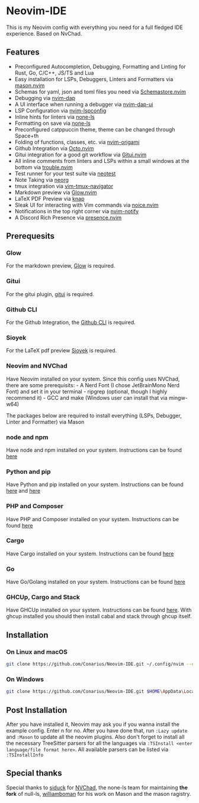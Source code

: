 # Neovim-IDE

This is my Neovim config with everything you need for a full fledged IDE experience. Based on NvChad.

## Features

- Preconfigured Autocompletion, Debugging, Formatting and Linting for Rust, Go, C/C++, JS/TS and Lua
- Easy installation for LSPs, Debuggers, Linters and Formatters via [mason.nvim](https://github.com/williamboman/mason.nvim)
- Schemas for yaml, json and toml files you need via [Schemastore.nvim](https://github.com/b0o/SchemaStore.nvim)
- Debugging via [nvim-dap](https://github.com/mfussenegger/nvim-dap)
- A UI interface when running a debugger via [nvim-dap-ui](https://github.com/rcarriga/nvim-dap-ui)
- LSP Configuration via [nvim-lspconfig](https://github.com/neovim/nvim-lspconfig)
- Inline hints for linters via [none-ls](https://github.com/nvimtools/none-ls.nvim)
- Formatting on save via [none-ls](https://github.com/nvimtools/none-ls.nvim)
- Preconfigured catppuccin theme, theme can be changed through Space+th
- Folding of functions, classes, etc. via [nvim-origami](https://github.com/chrisgrieser/nvim-origami)
- Github Integration via [Octo.nvim](https://github.com/pwntester/octo.nvim)
- Gitui integration for a good git workflow via [Gitui.nvim](https://github.com/brneor/gitui.nvim)
- All inline comments from linters and LSPs within a small windows at the bottom via [trouble.nvim](https://github.com/folke/trouble.nvim)
- Test runner for your test suite via [neotest](https://github.com/nvim-neotest/neotest)
- Note Taking via [neorg](https://github.com/nvim-neorg/neorg)
- tmux integration via [vim-tmux-navigator](https://github.com/christoomey/vim-tmux-navigator)
- Markdown preview via [Glow.nvim](https://github.com/ellisonleao/glow.nvim)
- LaTeX PDF Preview via [knap](https://github.com/frabjous/knap)
- Sleak UI for interacting with Vim commands via [noice.nvim](https://github.com/folke/noice.nvim)
- Notifications in the top right corner via [nvim-notify](https://github.com/rcarriga/nvim-notify)
- A Discord Rich Presence via [presence.nvim](https://github.com/andweeb/presence.nvim)

## Prerequesits

### Glow

For the markdown preview, [Glow](https://github.com/ellisonleao/glow.nvim) is required.

### Gitui

For the gitui plugin, [gitui](https://github.com/extrawurst/gitui) is required.

### Github CLI

For the Github Integration, the [Github CLI](https://github.com/cli/cli#installation) is required.

### Sioyek

For the LaTeX pdf preview [Sioyek](https://sioyek.info/) is required.

### Neovim and NVChad

Have Neovim installed on your system. Since this config uses NVChad, there are some prerequisits: - A Nerd Font (I chose JetBrainMono Nerd Font) and set it in your terminal - ripgrep (optional, though I highly recommend it) - GCC and make (Windows user can install that via mingw-w64)

The packages below are required to install everything (LSPs, Debugger, Linter and Formatter) via Mason

### node and npm

Have node and npm installed on your system. Instructions can be found [here](https://nodejs.org/en/download/package-manager)

### Python and pip

Have Python and pip installed on your system. Instructions can be found [here](https://docs.python.org/3/using/index.html) and [here](https://packaging.python.org/en/latest/guides/installing-using-linux-tools/#installing-pip-setuptools-wheel-with-linux-package-managers)

### PHP and Composer

Have PHP and Composer installed on your system. Instructions can be found [here](https://getcomposer.org/doc//00-intro.md)

### Cargo

Have Cargo installed on your system. Instructions can be found [here](https://rust-lang.org/learn/get-started)

### Go

Have Go/Golang installed on your system. Instructions can be found [here](https://go.dev/doc/install)

### GHCUp, Cargo and Stack

Have GHCUp installed on your system. Instructions can be found [here](https://www.haskell.org/ghcup/install/). With ghcup installed you should then install cabal and stack through ghcup itself.

## Installation

### On Linux and macOS

```sh
git clone https://github.com/Conarius/Neovim-IDE.git ~/.config/nvim --depth 1 && nvim
```

### On Windows

```sh
git clone https://github.com/Conarius/Neovim-IDE.git $HOME\AppData\Local\nvim --depth 1 && nvim
```

## Post Installation

After you have installed it, Neovim may ask you if you wanna install the example config. Enter n for no. After you have done that, run `:Lazy update` and `:Mason` to update all the neovim plugins. Also don't forget to install all the necessary TreeSitter parsers for all the languages via `:TSInstall <enter language/file format here>`. All available parsers can be listed via `:TSInstallInfo`

## Special thanks

Special thanks to [siduck](https://github.com/siduck) for [NVChad](https://github.com/NvChad/NvChad), the none-ls team for maintaining **the fork** of null-ls, [williamboman](https://github.com/williamboman) for his work on Mason and the mason ragistry.
